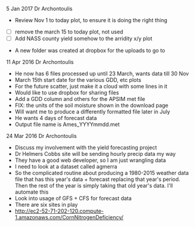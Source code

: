  5 Jan 2017 Dr Archontoulis
 - Review Nov 1 to today plot, to ensure it is doing the right thing
 - [ ] remove the march 15 to today plot, not used
 - [ ] Add NASS county yield somehow to the arridity x/y plot
 - A new folder was created at dropbox for the uploads to go to

11 Apr 2016 Dr Archontoulis
 - He now has 6 files processed up until 23 March, wants data till 30 Nov
 - March 15th start date for the various GDD, etc plots
 - For the future scatter, just make it a cloud with some lines in it
 - Would like to use dropbox for sharing files
 - Add a GDD column and others for the APSIM met file
 - FIX: the units of the soil moisture shown in the download page
 - Will want me to produce a differently formatted file later in July
 - He wants 4 days of forecast data
 - Output file name is Ames_YYYYmmdd.met

24 Mar 2016 Dr Archontoulis
 - Discuss my involvement with the yield forecasting project
 - Dr Helmers Cobbs site will be sending hourly precip data my way
 - They have a good web developer, so I am just wrangling data
 - I need to look at a dataset called agmerra
 - So the complicated routine about producing a 1980-2015 weather data file
 that has this year's data + forecast replacing that year's period.  Then the
 rest of the year is simply taking that old year's data.  I'll automate this
 - Look into usage of GFS + CFS for forecast data
 - There are six sites in play
 - http://ec2-52-71-202-120.compute-1.amazonaws.com/CornNitrogenDeficiency/